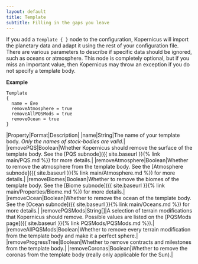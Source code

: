 ```yaml
---
layout: default
title: Template
subtitle: Filling in the gaps you leave
---
```


If you add a  `Template { }` node to the configuration, Kopernicus will import the planetary data and adapt it using the rest of your configuration file. There are various parameters to describe if specific data should be ignored, such as oceans or atmosphere. This node is completely optional, but if you miss an important value, then Kopernicus may throw an exception if you do not specify a template body.

**Example**
```
Template
{
  name = Eve
  removeAtmosphere = true
  removeAllPQSMods = true
  removeOcean = true
}
```

|Property|Format|Description|
|name|String|The name of your template body. *Only the names of stock-bodies are valid.*|
|removePQS|Boolean|Whether Kopernicus should remove the surface of the template body. See the [PQS subnode]({{ site.baseurl }}{% link main/PQS.md %}) for more details.|
|removeAtmosphere|Boolean|Whether to remove the atmosphere from the template body. See the [Atmosphere subnode]({{ site.baseurl }}{% link main/Atmosphere.md %}) for more details.|
|removeBiomes|Boolean|Whether to remove the biomes of the template body. See the [Biome subnode]({{ site.baseurl }}{% link main/Properties/Biome.md %}) for more details.|
|removeOcean|Boolean|Whether to remove the ocean of the template body. See the [Ocean subnode]({{ site.baseurl }}{% link main/Oceans.md %}) for more details.|
|removePQSMods|String[]|A selection of terrain modifications that Kopernicus should remove. Possible values are listed on the [PQSMods page]({{ site.baseurl }}{% link PQSMods/PQSMods.md %}).|
|removeAllPQSMods|Boolean|Whether to remove every terrain modification from the template body and make it a perfect sphere.|
|removeProgressTree|Boolean|Whether to remove contracts and milestones from the template body.|
|removeCoronas|Boolean|Whether to remove the coronas from the template body (really only applicable for the Sun).|
